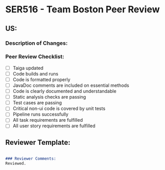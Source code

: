 # SER516 - Team Boston Peer Review

## US:

### Description of Changes:

### Peer Review Checklist:
- [ ] Taiga updated
- [ ] Code builds and runs
- [ ] Code is formatted properly
- [ ] JavaDoc comments are included on essential methods
- [ ] Code is clearly documented and understandable
- [ ] Static analysis checks are passing
- [ ] Test cases are passing
- [ ] Critical non-ui code is covered by unit tests
- [ ] Pipeline runs successfully
- [ ] All task requirements are fulfilled
- [ ] All user story requirements are fulfilled

## Reviewer Template:
```markdown

### Reviewer Comments:
Reviewed.
